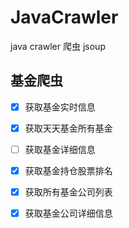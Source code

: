 # JavaCrawler
java crawler 爬虫 jsoup 

## 基金爬虫
 -[X] 获取基金实时信息
 -[X] 获取天天基金所有基金
 -[ ] 获取基金详细信息
 -[X] 获取基金持仓股票排名
 -[X] 获取所有基金公司列表
 -[X] 获取基金公司详细信息

 